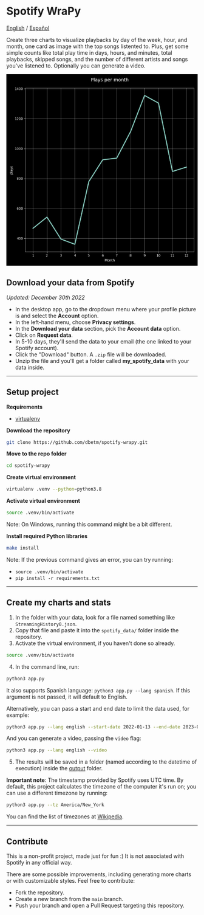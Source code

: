 # Spotify WraPy

[English](README.md) / [Español](README.es.md)

Create three charts to visualize playbacks by day of the week, hour, and month, one card as image with the top songs listented to. Plus, get some simple counts like total play time in days, hours, and minutes, total playbacks, skipped songs, and the number of different artists and songs you've listened to. Optionally you can generate a video.

![](assets/plays_per_month.png)


## Download your data from Spotify
_Updated: December 30th 2022_

- In the desktop app, go to the dropdown menu where your profile picture is and select the **Account** option.
- In the left-hand menu, choose **Privacy settings**.
- In the **Download your data** section, pick the **Account data** option.
- Click on **Request data**.
- In 5-10 days, they'll send the data to your email (the one linked to your Spotify account).
- Click the "Download" button. A `.zip` file will be downloaded.
- Unzip the file and you'll get a folder called **my_spotify_data** with your data inside.

---------------

## Setup project

**Requirements**

- [virtualenv](https://virtualenv.pypa.io/en/latest/)

**Download the repository**
```bash
git clone https://github.com/dbetm/spotify-wrapy.git
```

**Move to the repo folder**

```bash
cd spotify-wrapy
```

**Create virtual environment**

```bash
virtualenv .venv --python=python3.8
```

**Activate virtual environment**

```bash
source .venv/bin/activate
```

Note: On Windows, running this command might be a bit different.

**Install required Python libraries**

```bash
make install
```

Note: If the previous command gives an error, you can try running:
- `source .venv/bin/activate`
- `pip install -r requirements.txt`

------------------------

## Create my charts and stats

1) In the folder with your data, look for a file named something like `StreamingHistory0.json`.
2) Copy that file and paste it into the `spotify_data/` folder inside the repository.
3) Activate the virtual environment, if you haven't done so already.
```bash
source .venv/bin/activate
```
4) In the command line, run:
```bash
python3 app.py
```
It also supports Spanish language: `python3 app.py --lang spanish`. If this argument is not passed, it will default to English.

Alternatively, you can pass a start and end date to limit the data used, for example:
```bash
python3 app.py --lang english --start-date 2022-01-13 --end-date 2023-01-01
```
And you can generate a video, passing the `video` flag:
```bash
python3 app.py --lang english --video
```
5) The results will be saved in a folder (named according to the datetime of execution) inside the [output](output/) folder.


**Important note**: The timestamp provided by Spotify uses UTC time. By default, this project calculates the timezone of the computer it's run on; you can use a different timezone by running:

```bash
python3 app.py --tz America/New_York
```

You can find the list of timezones at [Wikipedia](https://en.wikipedia.org/wiki/List_of_tz_database_time_zones).

------------------


## Contribute

This is a non-profit project, made just for fun :) It is not associated with Spotify in any official way.

There are some possible improvements, including generating more charts or with customizable styles. Feel free to contribute:
- Fork the repository.
- Create a new branch from the `main` branch.
- Push your branch and open a Pull Request targeting this repository.
